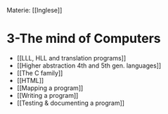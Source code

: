 Materie: [[Inglese]]

# 3-The mind of Computers
- [[LLL, HLL and translation programs]]
- [[Higher abstraction 4th and 5th gen. languages]]
- [[The C family]]
- [[HTML]]
- [[Mapping a program]]
- [[Writing a program]]
- [[Testing & documenting a program]]